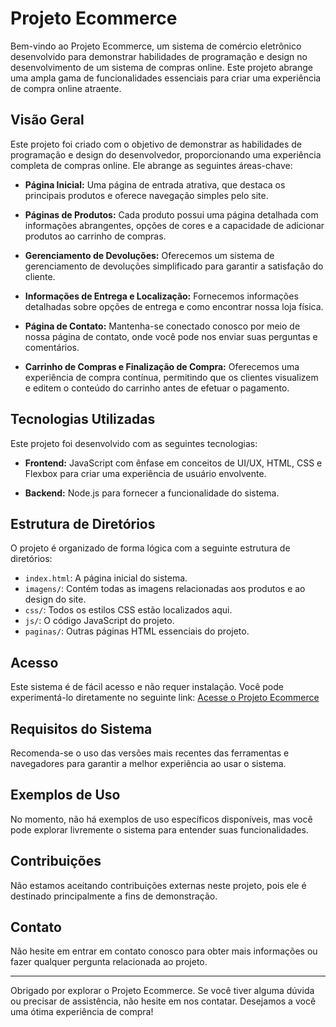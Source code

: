 # Projeto Ecommerce

Bem-vindo ao Projeto Ecommerce, um sistema de comércio eletrônico desenvolvido para demonstrar habilidades de programação e design no desenvolvimento de um sistema de compras online. Este projeto abrange uma ampla gama de funcionalidades essenciais para criar uma experiência de compra online atraente.

## Visão Geral

Este projeto foi criado com o objetivo de demonstrar as habilidades de programação e design do desenvolvedor, proporcionando uma experiência completa de compras online. Ele abrange as seguintes áreas-chave:

- **Página Inicial:** Uma página de entrada atrativa, que destaca os principais produtos e oferece navegação simples pelo site.

- **Páginas de Produtos:** Cada produto possui uma página detalhada com informações abrangentes, opções de cores e a capacidade de adicionar produtos ao carrinho de compras.

- **Gerenciamento de Devoluções:** Oferecemos um sistema de gerenciamento de devoluções simplificado para garantir a satisfação do cliente.

- **Informações de Entrega e Localização:** Fornecemos informações detalhadas sobre opções de entrega e como encontrar nossa loja física.

- **Página de Contato:** Mantenha-se conectado conosco por meio de nossa página de contato, onde você pode nos enviar suas perguntas e comentários.

- **Carrinho de Compras e Finalização de Compra:** Oferecemos uma experiência de compra contínua, permitindo que os clientes visualizem e editem o conteúdo do carrinho antes de efetuar o pagamento.

## Tecnologias Utilizadas

Este projeto foi desenvolvido com as seguintes tecnologias:

- **Frontend:** JavaScript com ênfase em conceitos de UI/UX, HTML, CSS e Flexbox para criar uma experiência de usuário envolvente.

- **Backend:** Node.js para fornecer a funcionalidade do sistema.

## Estrutura de Diretórios

O projeto é organizado de forma lógica com a seguinte estrutura de diretórios:

- `index.html`: A página inicial do sistema.
- `imagens/`: Contém todas as imagens relacionadas aos produtos e ao design do site.
- `css/`: Todos os estilos CSS estão localizados aqui.
- `js/`: O código JavaScript do projeto.
- `paginas/`: Outras páginas HTML essenciais do projeto.

## Acesso

Este sistema é de fácil acesso e não requer instalação. Você pode experimentá-lo diretamente no seguinte link: [Acesse o Projeto Ecommerce](link_para_acessar_o_projeto)

## Requisitos do Sistema

Recomenda-se o uso das versões mais recentes das ferramentas e navegadores para garantir a melhor experiência ao usar o sistema.

## Exemplos de Uso

No momento, não há exemplos de uso específicos disponíveis, mas você pode explorar livremente o sistema para entender suas funcionalidades.

## Contribuições

Não estamos aceitando contribuições externas neste projeto, pois ele é destinado principalmente a fins de demonstração.

## Contato

Não hesite em entrar em contato conosco para obter mais informações ou fazer qualquer pergunta relacionada ao projeto.

---

Obrigado por explorar o Projeto Ecommerce. Se você tiver alguma dúvida ou precisar de assistência, não hesite em nos contatar. Desejamos a você uma ótima experiência de compra!
